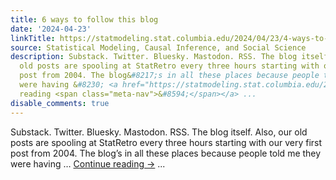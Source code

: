 ```yaml
---
title: 6 ways to follow this blog
date: '2024-04-23'
linkTitle: https://statmodeling.stat.columbia.edu/2024/04/23/4-ways-to-follow-this-blog/
source: Statistical Modeling, Causal Inference, and Social Science
description: Substack. Twitter. Bluesky. Mastodon. RSS. The blog itself. Also, our
  old posts are spooling at StatRetro every three hours starting with our very first
  post from 2004. The blog&#8217;s in all these places because people told me they
  were having &#8230; <a href="https://statmodeling.stat.columbia.edu/2024/04/23/4-ways-to-follow-this-blog/">Continue
  reading <span class="meta-nav">&#8594;</span></a> ...
disable_comments: true
---
```

Substack. Twitter. Bluesky. Mastodon. RSS. The blog itself. Also, our old posts are spooling at StatRetro every three hours starting with our very first post from 2004. The blog&#8217;s in all these places because people told me they were having &#8230; <a href="https://statmodeling.stat.columbia.edu/2024/04/23/4-ways-to-follow-this-blog/">Continue reading <span class="meta-nav">&#8594;</span></a> ...